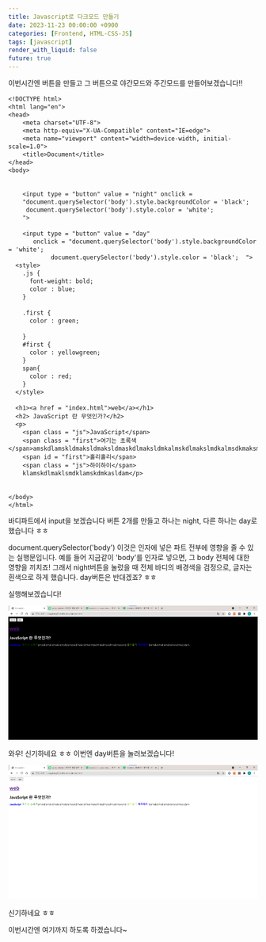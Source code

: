 ```yaml
---
title: Javascript로 다크모드 만들기
date: 2023-11-23 00:00:00 +0900
categories: [Frontend, HTML-CSS-JS]
tags: [javascript]
render_with_liquid: false
future: true
---
```


이번시간엔 버튼을 만들고 그 버튼으로 야간모드와 주간모드를 만들어보겠습니다!!

```
<!DOCTYPE html>
<html lang="en">
<head>
    <meta charset="UTF-8">
    <meta http-equiv="X-UA-Compatible" content="IE=edge">
    <meta name="viewport" content="width=device-width, initial-scale=1.0">
    <title>Document</title>
</head>
<body>
    

    <input type = "button" value = "night" onclick = 
    "document.querySelector('body').style.backgroundColor = 'black';
     document.querySelector('body').style.color = 'white';    
    ">

    <input type = "button" value = "day"
       onclick = "document.querySelector('body').style.backgroundColor = 'white';
            document.querySelector('body').style.color = 'black';  ">
  <style>
    .js {
      font-weight: bold;
      color : blue;
    }
    
    .first {
      color : green;
      
    }
    #first {
      color : yellowgreen;
    }
    span{
      color : red;
    }
  </style>
  
  <h1><a href = "index.html">web</a></h1>
  <h2> JavaScript 란 무엇인가?</h2>
  <p>
    <span class = "js">JavaScript</span>
    <span class = "first">여기는 초록색</span>amskdlamskldmaksldmaksldmaskdlmaksldmkalmskdlmakslmdkalmsdkmaksmd
    <span id = "first">홀리홀리</span>
    <span class = "js">하이하이</span>
    klamskdlmaklsmdklamskdmkasldam</p>
  
  
</body>
</html>
```

바디파트에서 input을 보겠습니다 버튼 2개를 만들고 하나는 night, 다른 하나는 day로 했습니다 ㅎㅎ

document.querySelector('body') 이것은 인자에 넣은 파트 전부에 영향을 줄 수 있는 실행문입니다. 예를 들어 지금같이 'body'를 인자로 넣으면, 그 body 전체에 대한 영향을 끼치죠! 그래서 night버튼을 눌렀을 때 전체 바디의 배경색을 검정으로, 글자는 흰색으로 하게 했습니다. day버튼은 반대겠죠? ㅎㅎ

실행해보겠습니다!

![Desktop View](/assets/img/Frontend/HTML-CSS-JS/JS-Night-Mode/1.png)

와우! 신기하네요 ㅎㅎ 이번엔 day버튼을 눌러보겠습니다!

![Desktop View](/assets/img/Frontend/HTML-CSS-JS/JS-Night-Mode/2.png)

신기하네요 ㅎㅎ

이번시간엔 여기까지 하도록 하겠습니다~